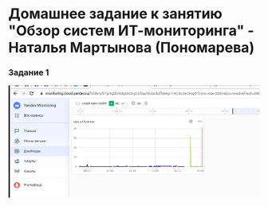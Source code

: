 # Домашнее задание к занятию "Обзор систем ИТ-мониторинга" - Наталья Мартынова (Пономарева)

### Задание 1

![Скриншот-1](https://github.com/NatoshFehn/hw-monitoring-01/blob/main/Снимок1.jpg)
